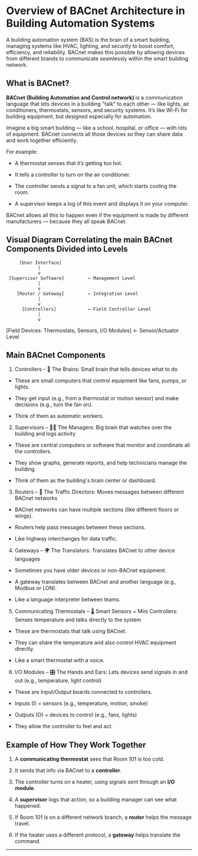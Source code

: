 # Overview of BACnet Architecture in Building Automation Systems
A building automation system (BAS) is the brain of a smart building, managing systems like HVAC, lighting, and security to boost comfort, efficiency, and reliability. BACnet makes this possible by allowing devices from different brands to communicate seamlessly within the smart building network.

## What is BACnet?
<b>BACnet (Building Automation and Control network)</b> is a communication language that lets devices in a building "talk" to each other — like lights, air conditioners, thermostats, sensors, and security systems. It’s like Wi-Fi for building equipment, but designed especially for automation.

Imagine a big smart building — like a school, hospital, or office — with lots of equipment. BACnet connects all those devices so they can share data and work together efficiently.

For example:

- A thermostat senses that it’s getting too hot.

- It tells a controller to turn on the air conditioner.

- The controller sends a signal to a fan unit, which starts cooling the room.

- A supervisor keeps a log of this event and displays it on your computer.

BACnet allows all this to happen even if the equipment is made by different manufacturers — because they all speak BACnet.

## Visual Diagram Correlating the main BACnet Components Divided into Levels

         [User Interface]
                |
                v
     [Supervisor Software]         ← Management Level
                |
                v
        [Router / Gateway]         ← Integration Level
                |
                v
          [Controllers]            ← Field Controller Level
                |
                v
[Field Devices: Thermostats, 
 Sensors, I/O Modules]             ← Sensor/Actuator Level

## Main BACnet Components

1. Controllers – 🧠 The Brains: Small brain that tells devices what to do
- These are small computers that control equipment like fans, pumps, or lights.

- They get input (e.g., from a thermostat or motion sensor) and make decisions (e.g., turn the fan on).

- Think of them as automatic workers.

2. Supervisors – 👨‍💼 The Managers: Big brain that watches over the building and logs activity
- These are central computers or software that monitor and coordinate all the controllers.

- They show graphs, generate reports, and help technicians manage the building.

- Think of them as the building's brain center or dashboard.

3. Routers – 🚦 The Traffic Directors: Moves messages between different BACnet networks
- BACnet networks can have multiple sections (like different floors or wings).

- Routers help pass messages between these sections.

- Like highway interchanges for data traffic.

4. Gateways – 🌍 The Translators: Translates BACnet to other device languages
- Sometimes you have older devices or non-BACnet equipment.

- A gateway translates between BACnet and another language (e.g., Modbus or LON).

- Like a language interpreter between teams.

5. Communicating Thermostats – 🌡️ Smart Sensors + Mini Controllers: Senses temperature and talks directly to the system
- These are thermostats that talk using BACnet.

- They can share the temperature and also control HVAC equipment directly.

- Like a smart thermostat with a voice.

6. I/O Modules – 🎛️ The Hands and Ears: Lets devices send signals in and out (e.g., temperature, light control)
- These are Input/Output boards connected to controllers.

- Inputs (I) = sensors (e.g., temperature, motion, smoke)

- Outputs (O) = devices to control (e.g., fans, lights)

- They allow the controller to feel and act.

## Example of How They Work Together

1. A <b>communicating thermostat</b> sees that Room 101 is too cold.

2. It sends that info via BACnet to a <b>controller</b>.

3. The controller turns on a heater, using signals sent through an <b>I/O module</b>.

4. A <b>supervisor</b> logs that action, so a building manager can see what happened.

5. If Room 101 is on a different network branch, a <b>router</b> helps the message travel.

6. If the heater uses a different protocol, a <b>gateway</b> helps translate the command.


<hr>
